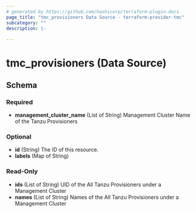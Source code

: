```yaml
---
# generated by https://github.com/hashicorp/terraform-plugin-docs
page_title: "tmc_provisioners Data Source - terraform-provider-tmc"
subcategory: ""
description: |-
  
---
```


# tmc_provisioners (Data Source)





<!-- schema generated by tfplugindocs -->
## Schema

### Required

- **management_cluster_name** (List of String) Management Cluster Name of the Tanzu Provisioners

### Optional

- **id** (String) The ID of this resource.
- **labels** (Map of String)

### Read-Only

- **ids** (List of String) UID of the All Tanzu Provisioners under a Management Cluster
- **names** (List of String) Names of the All Tanzu Provisioners under a Management Cluster


